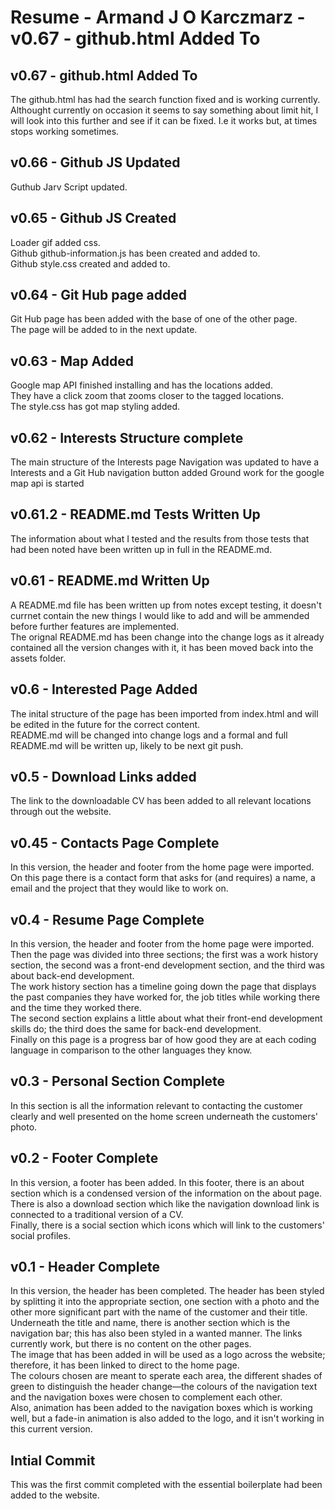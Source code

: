 # Resume - Armand J O Karczmarz - v0.67 - github.html Added To

## v0.67 - github.html Added To
The github.html has had the search function fixed and is working currently.\
Althought currently on occasion it seems to say something about limit hit, 
I will look into this further and see if it can be fixed. I.e it works but,
at times stops working sometimes.

## v0.66 - Github JS Updated
Guthub Jarv Script updated.

## v0.65 - Github JS Created
Loader gif added css.\
Github github-information.js has been created and added to.\
Github style.css created and added to.

## v0.64 - Git Hub page added
Git Hub page has been added with the base of one of the other page.\
The page will be added to in the next update.

## v0.63 - Map Added
Google map API finished installing and has the locations added.\
They have a click zoom that zooms closer to the tagged locations.\
The style.css has got map styling added.

## v0.62 - Interests Structure complete
The main structure of the Interests page
Navigation was updated to have a Interests and a Git Hub navigation button added
Ground work for the google map api is started

## v0.61.2 - README.md Tests Written Up
The information about what I tested and the results from those tests that had been noted have been written up in full in the README.md.

## v0.61 - README.md Written Up
A README.md file has been written up from notes except testing, it doesn't currnet contain the new things I would like to add and 
will be ammended before further features are implemented.\
The orignal README.md has been change into the change logs as it already contained all the version changes with it, 
it has been moved back into the assets folder.

## v0.6 - Interested Page Added
The inital structure of the page has been imported from index.html and will be edited in the future for the correct content.\
README.md will be changed into change logs and a formal and full README.md will be written up, likely to be next git push.

## v0.5 - Download Links added
The link to the downloadable CV has been added to all relevant locations through out the website.

## v0.45 - Contacts Page Complete
In this version, the header and footer from the home page were imported.\
On this page there is a contact form that asks for (and requires) a name, a email and the project that they would like to work on.

## v0.4 - Resume Page Complete
In this version, the header and footer from the home page were imported.\
Then the page was divided into three sections; the first was a work history section, the second was a front-end development section, and the third was about back-end development.\
The work history section has a timeline going down the page that displays the past companies they have worked for, the job titles while working there and the time they worked there.\
The second section explains a little about what their front-end development skills do; the third does the same for back-end development.\
Finally on this page is a progress bar of how good they are at each coding language in comparison to the other languages they know.

## v0.3 - Personal Section Complete
In this section is all the information relevant to contacting the customer clearly and well presented on the home screen underneath the customers' photo.

## v0.2 - Footer Complete
In this version, a footer has been added.
In this footer, there is an about section which is a condensed version of the information on the about page.\
There is also a download section which like the navigation download link is connected to a traditional version of a CV.\
Finally, there is a social section which icons which will link to the customers' social profiles.

## v0.1 - Header Complete
In this version, the header has been completed. The header has been styled by splitting it into the appropriate section, one section with a photo and the other more significant part with the name of the customer and their title.\
Underneath the title and name, there is another section which is the navigation bar; this has also been styled in a wanted manner. The links currently work, but there is no content on the other pages.\
The image that has been added in will be used as a logo across the website; therefore, it has been linked to direct to the home page.\
The colours chosen are meant to sperate each area, the different shades of green to distinguish the header change—the colours of the navigation text and the navigation boxes were chosen to complement each other.\
Also, animation has been added to the navigation boxes which is working well, but a fade-in animation is also added to the logo, and it isn't working in this current version.

## Intial Commit
This was the first commit completed with the essential boilerplate had been added to the website.